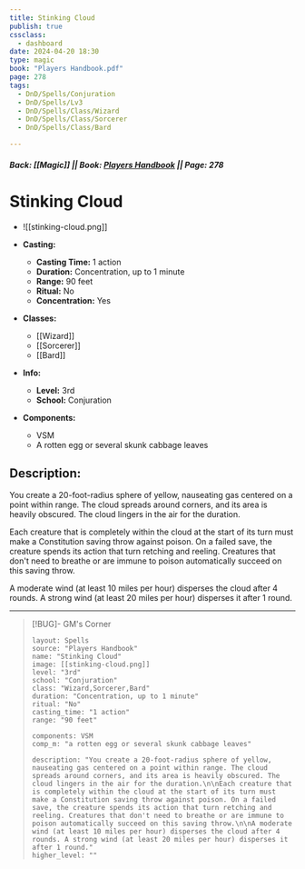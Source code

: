 ```yaml
---
title: Stinking Cloud
publish: true
cssclass:
  - dashboard
date: 2024-04-20 18:30
type: magic
book: "Players Handbook.pdf"
page: 278
tags:
  - DnD/Spells/Conjuration
  - DnD/Spells/Lv3
  - DnD/Spells/Class/Wizard
  - DnD/Spells/Class/Sorcerer
  - DnD/Spells/Class/Bard

---
```


##### Back: [[Magic]] || Book: [Players Handbook](https://drive.google.com/drive/folders/1O5bhpYizcIT5xxAoLOuzCRht_PVS7VSG?usp=sharing) || Page: 278

# Stinking Cloud
- ![[stinking-cloud.png]]
- **Casting:**
    - **Casting Time:** 1 action
    - **Duration:** Concentration, up to 1 minute
    - **Range:** 90 feet
    - **Ritual:** No
    - **Concentration:** Yes
- **Classes:**
    - [[Wizard]]
    - [[Sorcerer]]
    - [[Bard]]

- **Info:**
    - **Level:** 3rd
    - **School:** Conjuration
- **Components:**
    - VSM
    - A rotten egg or several skunk cabbage leaves

## Description:
You create a 20-foot-radius sphere of yellow, nauseating gas centered on a point within range. The cloud spreads around corners, and its area is heavily obscured. The cloud lingers in the air for the duration.

Each creature that is completely within the cloud at the start of its turn must make a Constitution saving throw against poison. On a failed save, the creature spends its action that turn retching and reeling. Creatures that don't need to breathe or are immune to poison automatically succeed on this saving throw.

A moderate wind (at least 10 miles per hour) disperses the cloud after 4 rounds. A strong wind (at least 20 miles per hour) disperses it after 1 round.



---

> [!BUG]- GM's Corner
>
> ```statblock
> layout: Spells
> source: "Players Handbook"
> name: "Stinking Cloud"
> image: [[stinking-cloud.png]]
> level: "3rd"
> school: "Conjuration"
> class: "Wizard,Sorcerer,Bard"
> duration: "Concentration, up to 1 minute"
> ritual: "No"
> casting_time: "1 action"
> range: "90 feet"
>
> components: VSM
> comp_m: "a rotten egg or several skunk cabbage leaves"
>
> description: "You create a 20-foot-radius sphere of yellow, nauseating gas centered on a point within range. The cloud spreads around corners, and its area is heavily obscured. The cloud lingers in the air for the duration.\n\nEach creature that is completely within the cloud at the start of its turn must make a Constitution saving throw against poison. On a failed save, the creature spends its action that turn retching and reeling. Creatures that don't need to breathe or are immune to poison automatically succeed on this saving throw.\n\nA moderate wind (at least 10 miles per hour) disperses the cloud after 4 rounds. A strong wind (at least 20 miles per hour) disperses it after 1 round."
> higher_level: ""
> ```
